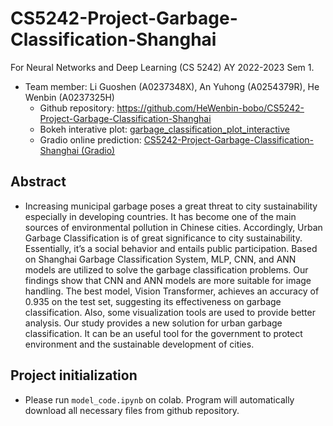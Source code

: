 # CS5242-Project-Garbage-Classification-Shanghai
For Neural Networks and Deep Learning (CS 5242) AY 2022-2023 Sem 1.
* Team member: Li Guoshen (A0237348X), An Yuhong (A0254379R), He Wenbin (A0237325H)
    * Github repository: https://github.com/HeWenbin-bobo/CS5242-Project-Garbage-Classification-Shanghai
    * Bokeh interative plot: [garbage_classification_plot_interactive](https://hewenbin-bobo.github.io/garbage_classification_plot_interactive.html)
    * Gradio online prediction: [CS5242-Project-Garbage-Classification-Shanghai (Gradio)](https://huggingface.co/spaces/wenbin1996/CS5242-Project-Garbage-Classification-Shanghai)

## Abstract
* Increasing municipal garbage poses a great threat to city sustainability especially in developing countries. It has become one of the main sources of environmental pollution in Chinese cities. Accordingly, Urban Garbage Classification is of great significance to city sustainability. Essentially, it’s a social behavior and entails public participation. Based on Shanghai Garbage Classification System, MLP, CNN, and ANN models are utilized to solve the garbage classification problems. Our findings show that CNN and ANN models are more suitable for image handling. The best model, Vision Transformer, achieves an accuracy of 0.935 on the test set, suggesting its effectiveness on garbage classification. Also, some visualization tools are used to provide better analysis. Our study provides a new solution for urban garbage classification. It can be an useful tool for the government to protect environment and the sustainable development of cities.

## Project initialization
* Please run `model_code.ipynb` on colab. Program will automatically download all necessary files from github repository.